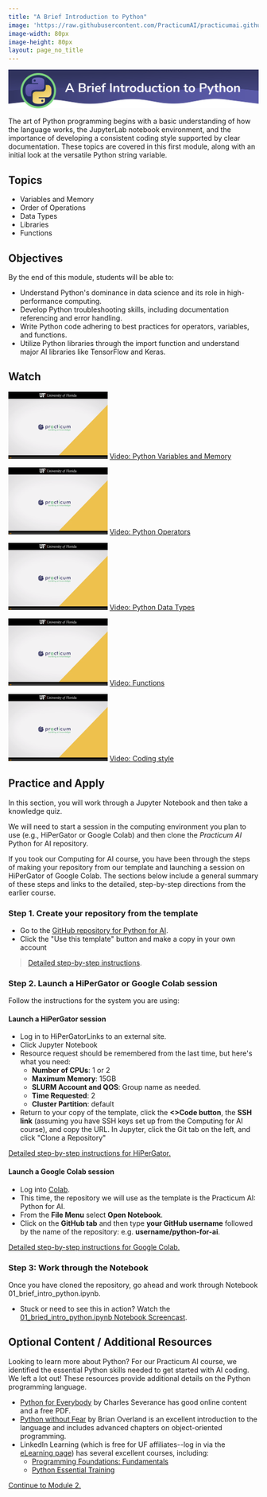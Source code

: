 ```yaml
---
title: "A Brief Introduction to Python"
image: 'https://raw.githubusercontent.com/PracticumAI/practicumai.github.io/main/images/icons/practicumai_python.png'
image-width: 80px
image-height: 80px
layout: page_no_title
---
```


![A brief intro to Python banner](/images/python_m1_banner.png)

The art of Python programming begins with a basic understanding of how the language works, the JupyterLab notebook environment, and the importance of developing a consistent coding style supported by clear documentation. These topics are covered in this first module, along with an initial look at the versatile Python string variable.

## Topics

* Variables and Memory
* Order of Operations
* Data Types
* Libraries
* Functions

## Objectives

By the end of this module, students will be able to:

* Understand Python's dominance in data science and its role in high-performance computing.
* Develop Python troubleshooting skills, including documentation referencing and error handling.
* Write Python code adhering to best practices for operators, variables, and functions.
* Utilize Python libraries through the import function and understand major AI libraries like TensorFlow and Keras.

## Watch

[![Thumbnail screenshot of a Practicum AI video](/images/video_thumbnail.png)](https://mediasite.video.ufl.edu/Mediasite/Play/c1f274599dbc44ce94a024826dc7cfb91d) [Video: Python Variables and Memory](https://mediasite.video.ufl.edu/Mediasite/Play/c1f274599dbc44ce94a024826dc7cfb91d)

[![Thumbnail screenshot of a Practicum AI video](/images/video_thumbnail.png)](https://mediasite.video.ufl.edu/Mediasite/Play/5ad15eb9f24942b78984d3c19cdfd7d11d) [Video: Python Operators](https://mediasite.video.ufl.edu/Mediasite/Play/5ad15eb9f24942b78984d3c19cdfd7d11d)

[![Thumbnail screenshot of a Practicum AI video](/images/video_thumbnail.png)](https://mediasite.video.ufl.edu/Mediasite/Play/a96297d00a9c4c62b7619e548b198b8e1d) [Video: Python Data Types](https://mediasite.video.ufl.edu/Mediasite/Play/a96297d00a9c4c62b7619e548b198b8e1d)

[![Thumbnail screenshot of a Practicum AI video](/images/video_thumbnail.png)](https://mediasite.video.ufl.edu/Mediasite/Play/4d267f91cf8c4d0c99b443987de6473b1d) [Video: Functions](https://mediasite.video.ufl.edu/Mediasite/Play/4d267f91cf8c4d0c99b443987de6473b1d)

[![Thumbnail screenshot of a Practicum AI video](/images/video_thumbnail.png)](https://mediasite.video.ufl.edu/Mediasite/Play/121bd9c888da477d8f6485881c90f9e41d) [Video: Coding style](https://mediasite.video.ufl.edu/Mediasite/Play/121bd9c888da477d8f6485881c90f9e41d)

## Practice and Apply

In this section, you will work through a Jupyter Notebook and then take a knowledge quiz.

We will need to start a session in the computing environment you plan to use (e.g., HiPerGator or Google Colab) and then clone the *Practicum AI* Python for AI repository.

If you took our Computing for AI course, you have been through the steps of making your repository from our template and launching a session on HiPerGator of Google Colab. The sections below include a general summary of these steps and links to the detailed, step-by-step directions from the earlier course.

### Step 1. Create your repository from the template

* Go to the [GitHub repository for Python for AI](https://github.com/PracticumAI/python-for-ai).
* Click the "Use this template" button and make a copy in your own account

> [Detailed step-by-step instructions](/python_for_ai/01.1_create_repo_details/).

### Step 2. Launch a HiPerGator or Google Colab session

Follow the instructions for the system you are using:

#### Launch a HiPerGator session

* Log in to HiPerGatorLinks to an external site.
* Click Jupyter Notebook
* Resource request should be remembered from the last time, but here's what you need:
    * **Number of CPUs**: 1 or 2
    * **Maximum Memory**: 15GB
    * **SLURM Account and QOS**: Group name as needed.
    * **Time Requested**: 2
    * **Cluster Partition**: default
* Return to your copy of the template, click the **<>Code button**, the **SSH link** (assuming you have SSH keys set up from the Computing for AI course), and copy the URL.
In Jupyter, click the Git tab on the left, and click "Clone a Repository"

[Detailed step-by-step instructions for HiPerGator.](/python_for_ai/01.2_HiPerGator_setup/)

#### Launch a Google Colab session

* Log into [Colab](https://colab.research.google.com/).
* This time, the repository we will use as the template is the Practicum AI: Python for AI.
* From the **File Menu** select **Open Notebook**.
* Click on the **GitHub tab** and then type **your GitHub username** followed by the name of the repository: e.g. **username/python-for-ai**.

[Detailed step-by-step instructions for Google Colab.](/python_for_ai/01.2_Colab_setup.md)

### Step 3: Work through the Notebook

Once you have cloned the repository, go ahead and work through Notebook 01_brief_intro_python.ipynb.

* Stuck or need to see this in action? Watch the [01_bried_intro_python.ipynb Notebook Screencast](https://mediasite.video.ufl.edu/Mediasite/Play/a567d5de69cb4231a1167eba362402331d).


## Optional Content / Additional Resources

Looking to learn more about Python? For our Practicum AI course, we identified the essential Python skills needed to get started with AI coding. We left a lot out! These resources provide additional details on the Python programming language.

* [Python for Everybody](https://www.py4e.com/) by Charles Severance has good online content and a free PDF.
* [Python without Fear](https://www.oreilly.com/library/view/python-without-fear/9780134688251/) by Brian Overland is an excellent introduction to the language and includes advanced chapters on object-oriented programming.
* LinkedIn Learning (which is free for UF affiliates--log in via the [eLearning page](https://elearning.ufl.edu/)) has several excellent courses, including:
   * [Programming Foundations: Fundamentals](https://www.linkedin.com/learning-login/share?account=41282748&forceAccount=false&redirect=https%3A%2F%2Fwww.linkedin.com%2Flearning%2Fprogramming-foundations-fundamentals-3%3Ftrk%3Dshare_ent_url%26shareId%3DLtvBSgRnTgWWb1O1dkS0lA%253D%253D)
   * [Python Essential Training](https://www.linkedin.com/learning-login/share?account=41282748&forceAccount=false&redirect=https%3A%2F%2Fwww.linkedin.com%2Flearning%2Fpython-essential-training-18764650%3Ftrk%3Dshare_ent_url%26shareId%3DdcABEfNLStep0%252FQUxvxZTg%253D%253D)

[Continue to Module 2.](/python_for_ai/02_data_wrangling/)